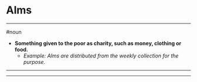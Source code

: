 # Alms
---
#noun
- **Something given to the poor as charity, such as money, clothing or food.**
	- _Example: Alms are distributed from the weekly collection for the purpose._
---
---
